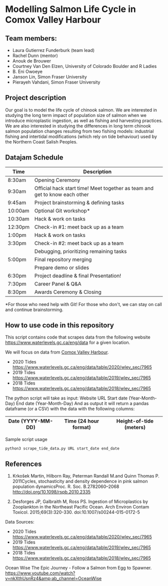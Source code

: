 # Modelling Salmon Life Cycle in Comox Valley Harbour

## Team members:
- Laura Gutierrez Funderburk (team lead)
- Rachel Dunn (mentor) 
- Anouk de Brouwer
- Courtney Van Den Elzen, University of Colorado Boulder and R Ladies
- B. Eni Owoeye
- Janson Lin, Simon Fraser University
- Pierayeh Vahdani, Simon Fraser University

## Project description

Our goal is to model the life cycle of chinook salmon. We are interested in studying the long term impact of population size of salmon when we introduce microplastic ingestion, as well as fishing and harvesting practices. 
We are also interested in studying the differences in long term chinook salmon population changes resulting from two fishing models: industrial fishing and intertidal modifications (which rely on tide behaviour) used by the Northern Coast Salish Peoples. 


## Datajam Schedule
| Time | Description |
| --- | --- |
| 8:30am | Opening Ceremony |
| 9:30am | Official hack start time! Meet together as team and get to know each other|
| 9:45am | Project brainstorming & defining tasks |
| 10:00am | Optional Git workshop*|
| 10:30am | Hack & work on tasks |
| 12:30pm | Check-in #1: meet back up as a team |
| 1:00pm | Hack & work on tasks |
| 3:30pm | Check-in #2: meet back up as a team |
| | Debugging, prioritizing remaining tasks |
| 5:00pm | Final repository merging |
| | Prepare demo or slides |
| 6:30pm | Project deadline & final Presentation! |
| 7:30pm | Career Panel & Q&A |
| 8:30pm | Awards Ceremony & Closing |


*For those who need help with Git! For those who don't, we can stay on call and continue brainstorming.

## How to use code in this repository

This script contains code that scrapes data from the following website https://www.waterlevels.gc.ca/eng/data for a given location.

We will focus on data from [Comox Valley Harbour](http://comoxharbour.com/location). 

- 2020 Tides https://www.waterlevels.gc.ca/eng/data/table/2020/wlev_sec/7965 
- 2019 Tides https://www.waterlevels.gc.ca/eng/data/table/2019/wlev_sec/7965
- 2018 Tides https://www.waterlevels.gc.ca/eng/data/table/2018/wlev_sec/7965

The python script will take as input:
Website URL
Start date (Year-Month-Day)
End date (Year-Month-Day)
And as output it will return a pandas dataframe (or a CSV) with the data with the following columns:

|Date (YYYY-MM-DD)|Time (24 hour format)|Height-of-tide (meters)|
| - | - | - |


Sample script usage

    python3 scrape_tide_data.py URL start_date end_date
    
## References

1. Krkošek Martin, Hilborn Ray, Peterman Randall M.and Quinn Thomas P.  2011Cycles, stochasticity and density dependence in pink salmon population dynamicsProc. R. Soc. B.2782060–2068 http://doi.org/10.1098/rspb.2010.2335 

2. Desforges JP, Galbraith M, Ross PS. Ingestion of Microplastics by Zooplankton in the Northeast Pacific Ocean. Arch Environ Contam Toxicol. 2015;69(3):320-330. doi:10.1007/s00244-015-0172-5

Data Sources: 
- 2020 Tides https://www.waterlevels.gc.ca/eng/data/table/2020/wlev_sec/7965 
- 2019 Tides https://www.waterlevels.gc.ca/eng/data/table/2019/wlev_sec/7965
- 2018 Tides https://www.waterlevels.gc.ca/eng/data/table/2018/wlev_sec/7965

Ocean Wise The Epic Journey - Follow a Salmon from Egg to Spawner. https://www.youtube.com/watch?v=nkXthUsnRz4&amp;ab_channel=OceanWise 



